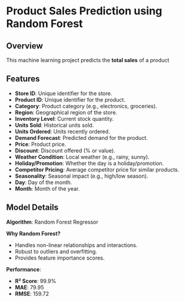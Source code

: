 # Product Sales Prediction using Random Forest

## Overview
This machine learning project predicts the **total sales** of a product 

## Features
- **Store ID**: Unique identifier for the store.
- **Product ID**: Unique identifier for the product.
- **Category**: Product category (e.g., electronics, groceries).
- **Region**: Geographical region of the store.
- **Inventory Level**: Current stock quantity.
- **Units Sold**: Historical units sold.
- **Units Ordered**: Units recently ordered.
- **Demand Forecast**: Predicted demand for the product.
- **Price**: Product price.
- **Discount**: Discount offered (% or value).
- **Weather Condition**: Local weather (e.g., rainy, sunny).
- **Holiday/Promotion**: Whether the day is a holiday/promotion.
- **Competitor Pricing**: Average competitor price for similar products.
- **Seasonality**: Seasonal impact (e.g., high/low season).
- **Day**: Day of the month.
- **Month**: Month of the year.

## Model Details
**Algorithm**: Random Forest Regressor

**Why Random Forest?**
- Handles non-linear relationships and interactions.
- Robust to outliers and overfitting.
- Provides feature importance scores.

**Performance**:  
- **R² Score**: 99.9%  
- **MAE**: 79.95  
- **RMSE**: 159.72

